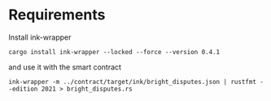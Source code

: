 
# Requirements 

Install ink-wrapper
```
cargo install ink-wrapper --locked --force --version 0.4.1
```

and use it with the smart contract

```
ink-wrapper -m ../contract/target/ink/bright_disputes.json | rustfmt --edition 2021 > bright_disputes.rs
```
